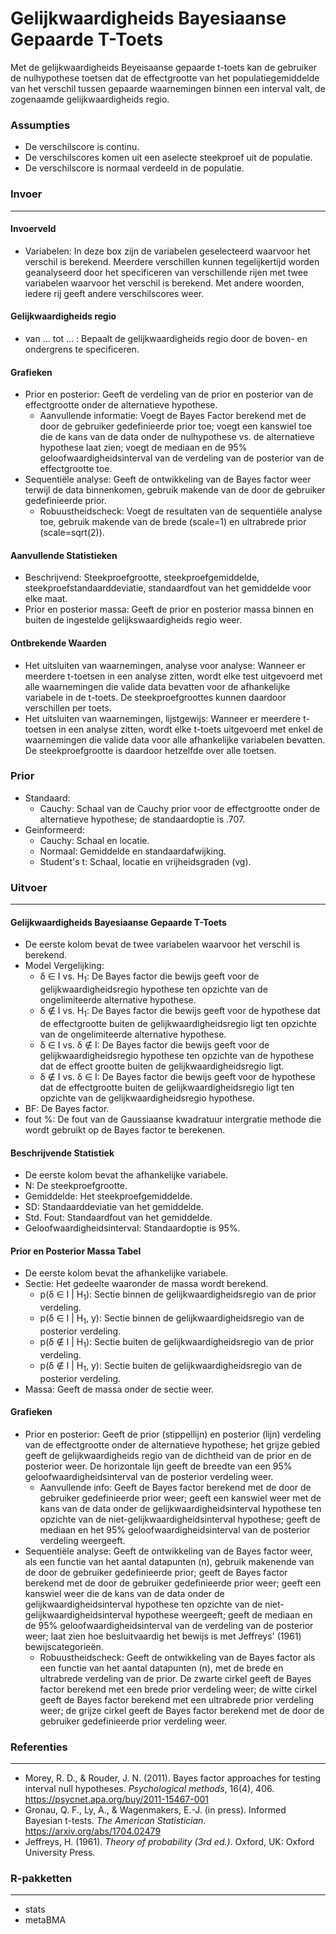 Gelijkwaardigheids Bayesiaanse Gepaarde T-Toets
===

Met de gelijkwaardigheids Beyeisaanse gepaarde t-toets kan de gebruiker de nulhypothese toetsen dat de effectgrootte van het populatiegemiddelde van het verschil tussen gepaarde waarnemingen binnen een interval valt, de zogenaamde gelijkwaardigheids regio.

### Assumpties
- De verschilscore is continu.
- De verschilscores komen uit een aselecte steekproef uit de populatie.
- De verschilscore is normaal verdeeld in de populatie.

### Invoer
---

#### Invoerveld
- Variabelen: In deze box zijn de variabelen geselecteerd waarvoor het verschil is berekend. Meerdere verschillen kunnen tegelijkertijd worden geanalyseerd door het specificeren van verschillende rijen met twee variabelen waarvoor het verschil is berekend. Met andere woorden, iedere rij geeft andere verschilscores weer.

#### Gelijkwaardigheids regio
- van ... tot ... : Bepaalt de gelijkwaardigheids regio door de boven- en ondergrens te specificeren.

#### Grafieken
- Prior en posterior: Geeft de verdeling van de prior en posterior van de effectgrootte onder de alternatieve hypothese.
  - Aanvullende informatie: Voegt de Bayes Factor berekend met de door de gebruiker gedefinieerde prior toe; voegt een kanswiel toe die de kans van de data onder de nulhypothese vs. de alternatieve hypothese laat zien; voegt de mediaan en de 95% geloofwaardigheidsinterval van de verdeling van de posterior van de effectgrootte toe.
- Sequentiële analyse: Geeft de ontwikkeling van de Bayes factor weer terwijl de data binnenkomen, gebruik makende van de door de gebruiker gedefinieerde prior.
  - Robuustheidscheck: Voegt de resultaten van de sequentiële analyse toe, gebruik makende van de brede (scale=1) en ultrabrede prior (scale=sqrt(2)).

#### Aanvullende Statistieken
  - Beschrijvend: Steekproefgrootte, steekproefgemiddelde, steekproefstandaarddeviatie, standaardfout van het gemiddelde voor elke maat.
  - Prior en posterior massa: Geeft de prior en posterior massa binnen en buiten de ingestelde gelijkswaardigheids regio weer.

#### Ontbrekende Waarden
- Het uitsluiten van waarnemingen, analyse voor analyse: Wanneer er meerdere t-toetsen in een analyse zitten, wordt elke test uitgevoerd met alle waarnemingen die valide data bevatten voor de afhankelijke variabele in de t-toets. De steekproefgroottes kunnen daardoor verschillen per toets.
- Het uitsluiten van waarnemingen, lijstgewijs: Wanneer er meerdere t-toetsen in een analyse zitten, wordt elke t-toets uitgevoerd met enkel de waarnemingen die valide data voor alle afhankelijke variabelen bevatten. De steekproefgrootte is daardoor hetzelfde over alle toetsen.

### Prior
- Standaard:
  - Cauchy: Schaal van de Cauchy prior voor de effectgrootte onder de alternatieve hypothese; de standaardoptie is .707.
- Geinformeerd:
  - Cauchy: Schaal en locatie.
  - Normaal: Gemiddelde en standaardafwijking.
  - Student's t: Schaal, locatie en vrijheidsgraden (vg).

### Uitvoer
---
#### Gelijkwaardigheids Bayesiaanse Gepaarde T-Toets
- De eerste kolom bevat de twee variabelen waarvoor het verschil is berekend.
- Model Vergelijking:
  - &delta; &in; I vs. H<sub>1</sub>: De Bayes factor die bewijs geeft voor de gelijkwaardigheidsregio hypothese ten opzichte van de ongelimiteerde alternative hypothese.
  - &delta; &notin; I vs. H<sub>1</sub>: De Bayes factor die bewijs geeft voor de hypothese dat de effectgrootte buiten de gelijkwaardigheidsregio ligt ten opzichte van de ongelimiteerde alternative hypothese.
  - &delta; &in; I vs. &delta; &notin; I: De Bayes factor die bewijs geeft voor de gelijkwaardigheidsregio hypothese ten opzichte van de hypothese dat de effect grootte buiten de gelijkwaardigheidsregio ligt.
  - &delta; &notin; I vs. &delta; &in; I: De Bayes factor die bewijs geeft voor de hypothese dat de effectgrootte buiten de gelijkwaardigheidsregio ligt ten opzichte van de gelijkwaardigheidsregio hypothese.
- BF: De Bayes factor.
- fout %: De fout van de Gaussiaanse kwadratuur intergratie methode die wordt gebruikt op de Bayes factor te berekenen.

#### Beschrijvende Statistiek
- De eerste kolom bevat the afhankelijke variabele.
- N: De steekproefgrootte.
- Gemiddelde: Het steekproefgemiddelde.
- SD: Standaarddeviatie van het gemiddelde.
- Std. Fout: Standaardfout van het gemiddelde.
- Geloofwaardigheidsinterval: Standaardoptie is 95%.

#### Prior en Posterior Massa Tabel
- De eerste kolom bevat the afhankelijke variabele.
- Sectie: Het gedeelte waaronder de massa wordt berekend.
  - p(&delta; &in; I | H<sub>1</sub>): Sectie binnen de gelijkwaardigheidsregio van de prior verdeling.
  - p(&delta; &in; I | H<sub>1</sub>, y): Sectie binnen de gelijkwaardigheidsregio van de posterior verdeling.
  - p(&delta; &notin; I | H<sub>1</sub>): Sectie buiten de gelijkwaardigheidsregio van de prior verdeling.
  - p(&delta; &notin; I | H<sub>1</sub>, y): Sectie buiten de gelijkwaardigheidsregio van de posterior verdeling.
- Massa: Geeft de massa onder de sectie weer.

#### Grafieken
- Prior en posterior: Geeft de prior (stippellijn) en posterior (lijn) verdeling van de effectgrootte onder de alternatieve hypothese; het grijze gebied geeft de gelijkwaardigheids regio van de dichtheid van de prior en de posterior weer. De horizontale lijn geeft de breedte van een 95% geloofwaardigheidsinterval van de posterior verdeling weer.
  - Aanvullende info: Geeft de Bayes factor berekend met de door de gebruiker gedefinieerde prior weer; geeft een kanswiel weer met de kans van de data onder de gelijkwaardigheidsinterval hypothese ten opzichte van de niet-gelijkwaardigheidsinterval hypothese; geeft de mediaan en het 95% geloofwaardigheidsinterval van de posterior verdeling weergeeft.
- Sequentiële analyse: Geeft de ontwikkeling van de Bayes factor weer, als een functie van het aantal datapunten (n), gebruik makenende van de door de gebruiker gedefinieerde prior; geeft de Bayes factor berekend met de door de gebruiker gedefinieerde prior weer; geeft een kanswiel weer die de kans van de data onder de gelijkwaardigheidsinterval hypothese ten opzichte van de niet-gelijkwaardigheidsinterval hypothese weergeeft; geeft de mediaan en de 95% geloofwaardigheidsinterval van de verdeling van de posterior weer; laat zien hoe besluitvaardig het bewijs is met Jeffreys' (1961) bewijscategorieën.
  - Robuustheidscheck: Geeft de ontwikkeling van de Bayes factor als een functie van het aantal datapunten (n), met de brede en ultrabrede verdeling van de prior. De zwarte cirkel geeft de Bayes factor berekend met een brede prior verdeling weer; de witte cirkel geeft de Bayes factor berekend met een ultrabrede prior verdeling weer; de grijze cirkel geeft de Bayes factor berekend met de door de gebruiker gedefinieerde prior verdeling weer.

### Referenties
---
- Morey, R. D., & Rouder, J. N. (2011). Bayes factor approaches for testing interval null hypotheses. *Psychological methods*, 16(4), 406. <a href="https://psycnet.apa.org/buy/2011-15467-001">https://psycnet.apa.org/buy/2011-15467-001</a>
- Gronau, Q. F., Ly, A., & Wagenmakers, E.-J. (in press). Informed Bayesian t-tests. *The American Statistician*. <a href="https://arxiv.org/abs/1704.02479">https://arxiv.org/abs/1704.02479</a>
- Jeffreys, H. (1961).  *Theory of probability (3rd ed.)*. Oxford, UK: Oxford University Press.

### R-pakketten
---
- stats
- metaBMA
